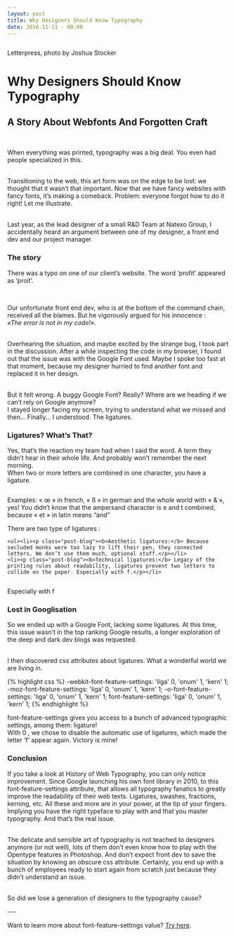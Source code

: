 ```yaml
---
layout: post
title: Why Designers Should Know Typography
date: 2016-11-11 - 00:00
---
```


<div class="img_row">
    <img class="col three" src="{{ site.baseurl }}/img/cover-blog1.jpg" alt="" title="Letterpress, photo by Joshua Stocker"/><br/>
</div>
<p class="caption-blog">
Letterpress, photo by Joshua Stocker</p>

<div class="blog-content">
<h1 class="blog-title">Why Designers Should Know Typography</h1>

<h2>A Story About Webfonts And Forgotten Craft</h2>
<br/>
<p class="post-blog">When everything was printed, typography was a big deal. You even had people specialized in this.<br/><br/>

Transitioning to the web, this art form was on the edge to be lost: we thought that it wasn’t that important. Now that we have fancy websites with fancy fonts, it’s making a comeback. Problem: everyone forgot how to do it right! Let me illustrate.<br/><br/>

Last year, as the lead designer of a small R&D Team at Natexo Group, I accidentally heard an argument between one of my designer, a front end dev and our project manager.</p>

<h3>The story</h3>

<p class="post-blog">There was a typo on one of our client’s website. The word ‘profit’ appeared as ‘proit’.</p>
<div class="img_row">
    <img class="col three" src="{{ site.baseurl }}/img/Typography-blog1.jpg" alt="" title="Ligatures"/><br/>
</div>

<p class="post-blog"><br/>Our unfortunate front end dev, who is at the bottom of the command chain, received all the blames. But he vigorously argued for his innocence :<br/>
<i>«The error is not in my code!».</i><br/><br/>

Overhearing the situation, and maybe excited by the strange bug, I took part in the discussion. After a while inspecting the code in my browser, I found out that the issue was with the Google Font used. Maybe I spoke too fast at that moment, because my designer hurried to find another font and replaced it in her design.<br/><br/>

But it felt wrong. A buggy Google Font? Really? Where are we heading if we can’t rely on Google anymore?<br/>
I stayed longer facing my screen, trying to understand what we missed and then… Finally… I understood. The ligatures.</p>

<h3>Ligatures? What’s That?</h3>

<p class="post-blog">Yes, that’s the reaction my team had when I said the word. A term they didn’t hear in their whole life. And probably won’t remember the next morning.<br/>
When two or more letters are combined in one character, you have a ligature.</p>
<div class="img_row">
    <img class="col three" src="{{ site.baseurl }}/img/Typography-blog2.jpg" alt="" title="Ligatures"/><br/>
</div>
<p class="caption-blog">Examples: « œ » in french, « ß » in german and the whole world with « & », yes! You didn’t know that the ampersand character is e and t combined, because « et » in latin means “and”</p>

<p class="post-blog">There are two type of ligatures :<br/></p>

    <ul><li><p class="post-blog"><b>Aesthetic ligatures:</b> Because secluded monks were too lazy to lift their pen, they connected letters. We don’t use them much, optional stuff.</p></li>
    <li><p class="post-blog"><b>Technical ligatures:</b> Legacy of the printing rules about readability, ligatures prevent two letters to collide on the paper. Especially with f.</p></li>
</ul>
<div class="img_row">
    <img class="col three" src="{{ site.baseurl }}/img/Typography-blog3.jpg" alt="" title="Ligatures"/><br/>
</div>
<p class="caption-blog">Especially with f</p>

<h3>Lost in Googlisation</h3>

<p class="post-blog">So we ended up with a Google Font, lacking some ligatures. At this time, this issue wasn’t in the top ranking Google results, a longer exploration of the deep and dark dev blogs was requested.<br/><br/>

I then discovered css attributes about ligatures. What a wonderful world we are living in.</p>

{% highlight css %}
-webkit-font-feature-settings: 'liga' 0, 'onum' 1, 'kern' 1;
-moz-font-feature-settings: 'liga' 0, 'onum' 1, 'kern' 1;
-o-font-feature-settings: 'liga' 0, 'onum' 1, 'kern' 1;
font-feature-settings: 'liga' 0, 'onum' 1, 'kern' 1;
{% endhighlight %}

<p class="post-blog"><font class="word-hightlight">font-feature-settings</font> gives you access to a bunch of advanced typographic settings, among them: ligature!<br/>
With <font class="word-hightlight">0</font> , we chose to disable the automatic use of ligatures, which made the letter ‘f’ appear again. Victory is mine!</p>

<h3>Conclusion</h3>

<p class="post-blog">If you take a look at History of Web Typography, you can only notice improvement. Since Google launching his own font library in 2010, to this <font class="word-hightlight">font-feature-settings</font> attribute, that allows all typography fanatics to greatly improve the readability of their web texts. Ligatures, swashes, fractions, kerning, etc. All these and more are in your power, at the tip of your fingers. Implying you have the right typeface to play with and that you master typography. And that’s the real issue.<br/><br/>

The delicate and sensible art of typography is not teached to designers anymore (or not well), lots of them don’t even know how to play with the Opentype features in Photoshop.
And don’t expect front dev to save the situation by knowing an obscure css attribute.
Certainly, you end up with a bunch of employees ready to start again from scratch just because they didn’t understand an issue.<br/><br/>

So did we lose a generation of designers to the typography cause?</p>

<p class="caption-blog">---</p>

<p class="post-blog">Want to learn more about <font class="word-hightlight">font-feature-settings</font> value? <a href="https://css-tricks.com/almanac/properties/f/font-feature-settings/">Try here</a>.</p>
</div>